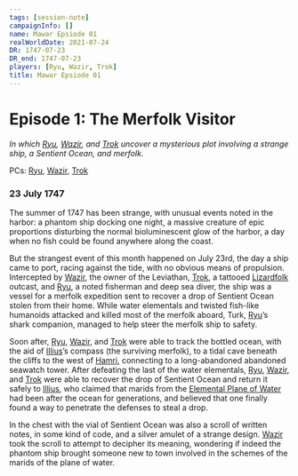```yaml
---
tags: [session-note]
campaignInfo: []
name: Mawar Epsiode 01
realWorldDate: 2021-07-24
DR: 1747-07-23
DR_end: 1747-07-23
players: [Ryu, Wazir, Trok]
title: Mawar Epsiode 01
---
```


# Episode 1: The Merfolk Visitor
*In which [Ryu](<../../../people/pcs/mawar/ryu.md>), [Wazir](<../../../people/pcs/mawar/wazir.md>), and [Trok](<../../../people/pcs/mawar/trok.md>) uncover a mysterious plot involving a strange ship, a Sentient Ocean, and merfolk.*

PCs: [Ryu](<../../../people/pcs/mawar/ryu.md>), [Wazir](<../../../people/pcs/mawar/wazir.md>), [Trok](<../../../people/pcs/mawar/trok.md>)

### 23 July 1747
The summer of 1747 has been strange, with unusual events noted in the harbor: a phantom ship docking one night, a massive creature of epic proportions disturbing the normal bioluminescent glow of the harbor, a day when no fish could be found anywhere along the coast. 

But the strangest event of this month happened on July 23rd, the day a ship came to port, racing against the tide, with no obvious means of propulsion. Intercepted by [Wazir](<../../../people/pcs/mawar/wazir.md>), the owner of the Leviathan, [Trok](<../../../people/pcs/mawar/trok.md>), a tattooed [Lizardfolk](<../../../species/lizardfolk.md>) outcast, and [Ryu](<../../../people/pcs/mawar/ryu.md>), a noted fisherman and deep sea diver, the ship was a vessel for a merfolk expedition sent to recover a drop of Sentient Ocean stolen from their home. While water elementals and twisted fish-like humanoids attacked and killed most of the merfolk aboard, Turk, [Ryu](<../../../people/pcs/mawar/ryu.md>)’s shark companion, managed to help steer the merfolk ship to safety. 

Soon after, [Ryu](<../../../people/pcs/mawar/ryu.md>), [Wazir](<../../../people/pcs/mawar/wazir.md>), and [Trok](<../../../people/pcs/mawar/trok.md>) were able to track the bottled ocean, with the aid of [Illius](<../../../people/other-nonhumans/illius.md>)’s compass (the surviving merfolk), to a tidal cave beneath the cliffs to the west of [Hamri](<../../../gazetteer/northwest-coast/mawar-confederacy/hamri.md>), connecting to a long-abandoned abandoned seawatch tower. After defeating the last of the water elementals, [Ryu](<../../../people/pcs/mawar/ryu.md>), [Wazir](<../../../people/pcs/mawar/wazir.md>), and [Trok](<../../../people/pcs/mawar/trok.md>) were able to recover the drop of Sentient Ocean and return it safely to [Illius](<../../../people/other-nonhumans/illius.md>), who claimed that marids from the [Elemental Plane of Water](<../../../cosmology/energy-realms/elemental-plane-of-water.md>) had been after the ocean for generations, and believed that one finally found a way to penetrate the defenses to steal a drop. 

In the chest with the vial of Sentient Ocean was also a scroll of written notes, in some kind of code, and a silver amulet of a strange design. [Wazir](<../../../people/pcs/mawar/wazir.md>) took the scroll to attempt to decipher its meaning, wondering if indeed the phantom ship brought someone new to town involved in the schemes of the marids of the plane of water.